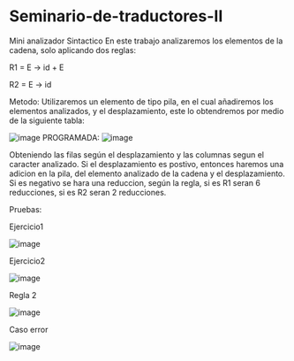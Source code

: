 # Seminario-de-traductores-II
Mini analizador Sintactico
En este trabajo analizaremos los elementos de la cadena, solo aplicando dos reglas:

R1 = E -> id + E

R2 = E -> id

Metodo:
Utilizaremos un elemento de tipo pila, en el cual añadiremos los elementos analizados, y el desplazamiento, este lo obtendremos por medio de la siguiente tabla:

![image](https://github.com/luisalfello/SSeminario-de-traductores-II/assets/84816868/afe00c0a-ea71-4c76-94f3-dcc67c529468)
PROGRAMADA:
![image](https://github.com/luisalfello/SSeminario-de-traductores-II/assets/84816868/ea71a9d0-83ac-4aad-a073-8a8f74030bd4)

Obteniendo las filas según el desplazamiento y las columnas segun el caracter analizado.
Si el desplazamiento es postivo, entonces haremos una adicion en la pila, del elemento analizado de la cadena y el desplazamiento.
Si es negativo se hara una reduccion, según la regla, si es R1 seran 6 reducciones, si es R2 seran 2 reducciones.


Pruebas:

Ejercicio1

![image](https://github.com/luisalfello/SSeminario-de-traductores-II/assets/84816868/68695c6c-93fa-4bb5-8815-277cf02de15b)

Ejercicio2

![image](https://github.com/luisalfello/SSeminario-de-traductores-II/assets/84816868/e43c1d15-9cae-4b89-8802-79d955e47fba)

Regla 2

![image](https://github.com/luisalfello/SSeminario-de-traductores-II/assets/84816868/9fcfd2f9-2777-4279-82c2-d3a5536fb892)

Caso error

![image](https://github.com/luisalfello/SSeminario-de-traductores-II/assets/84816868/0cbfe214-547f-48aa-9672-30eb01938473)
